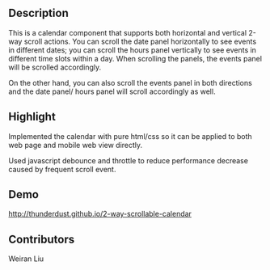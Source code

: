 ## Description

This is a calendar component that supports both horizontal and vertical 2-way scroll actions. You can scroll the date panel horizontally to see events in different dates; you can scroll the hours panel vertically to see events in different time slots within a day. When scrolling the panels, the events panel will be scrolled accordingly. 

On the other hand, you can also scroll the events panel in both directions and the date panel/ hours panel will scroll accordingly as well.

## Highlight

Implemented the calendar with pure html/css so it can be applied to both web page and mobile web view directly. 

Used javascript debounce and throttle to reduce performance decrease caused by frequent scroll event. 

## Demo 

http://thunderdust.github.io/2-way-scrollable-calendar

## Contributors

Weiran Liu